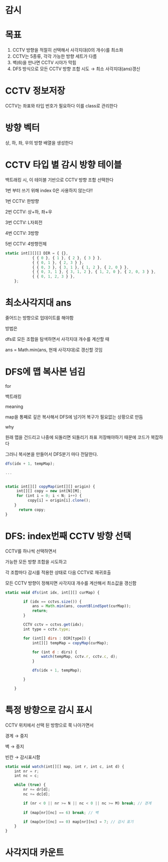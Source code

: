 # 감시

# 목표

1. CCTV 방향을 적절히 선택해서 사각지대(0의 개수)를 최소화
2.  CCTV는 5종류, 각각 가능한 방향 세트가 다름
3. 벽(6)을 만나면 CCTV 시야가 막힘
4. DFS 방식으로 모든 CCTV 방향 조합 시도 → 최소 사각지대(ans)갱신 

# CCTV 정보저장

CCTV는 좌표와 타입 번호가 필요하다 이를 class로 관리한다

# 방향 벡터

상, 하, 좌, 우의 방향 배열을 생성한다 

# CCTV 타입 별 감시 방향 테이블

백트래킹 시, 이 테이블 기반으로 CCTV 방향 조합 선택한다

1번 부터 쓰기 위해 index 0은 사용하지 않는다!!

1번 CCTV: 한방향

2번 CCTV: 상+하, 좌+우

3번 CCTV: L자회전

4번 CCTV: 3방향

5번 CCTV: 4방향전체

```jsx
static int[][][] DIR = { {},
			{ { 0 }, { 1 }, { 2 }, { 3 } }, 
			{ { 0, 1 }, { 2, 3 } }, 
			{ { 0, 3 }, { 3, 1 }, { 1, 2 }, { 2, 0 } }, 
			{ { 0, 3, 1 }, { 3, 1, 2 }, { 1, 2, 0 }, { 2, 0, 3 } },
			{ { 0, 1, 2, 3 } }, 
	};
```

# 최소사각지대 ans

줄어드는 방향으로 업데이트를 해야함 

방법은 

dfs로 모든 조합을 탐색하면서 사각지대 개수를 계산할 때 

ans = Math.min(ans, 현재 사각지대)로 갱신할 것임

# DFS에 맵 복사본 넘김

for 

백트래킹

meaning

map을 통째로 깊은 복사해서 DFS에 넘기어 복구가 필요없는 상황으로 만듬

why

원래 맵을 건드리고 나중에 되돌리면 되돌리기 좌표 저장해야하기 때문에 코드가 복잡하다

그러니 복사본을 만들어서 DFS분기 마다 전달한다. 

```jsx
dfs(idx + 1, tempMap); 

...
     

static int[][] copyMap(int[][] origin) {
     int[][] copy = new int[N][M];
     for (int i = 0; i < N; i++) {
          copy[i] = origin[i].clone();
    }
      return copy;
}
```

# DFS: index번째 CCTV 방향 선택

CCTV를 하나씩 선택하면서 

가능한 모든 방향 조합을 시도하고

각 조합마다 감시를 적용한 상태로 다음 CCTV로 재귀호출

모든 CCTV 방향이 정해지면 사각지대 개수를 계산해서 최소값을 갱신함

```jsx
static void dfs(int idx, int[][] curMap) {

		if (idx == cctvs.size()) {
			ans = Math.min(ans, countBlindSpot(curMap));
			return;
		}

		CCTV cctv = cctvs.get(idx);
		int type = cctv.type;

		for (int[] dirs : DIR[type]) {
			int[][] tempMap = copyMap(curMap);

			for (int d : dirs) {
				watch(tempMap, cctv.r, cctv.c, d);
			}

			dfs(idx + 1, tempMap); 

		}

	}
```

# 특정 방향으로 감시 표시

CCTV 위치에서 선택 된 방향으로 쭉 나아가면서

경계 → 중지

벽 → 중지

빈칸 → 감시표시함

```jsx
static void watch(int[][] map, int r, int c, int d) {
    int nr = r;
    int nc = c;

    while (true) {
        nr += dr[d];
        nc += dc[d];

        if (nr < 0 || nr >= N || nc < 0 || nc >= M) break; // 경계
        
        if (map[nr][nc] == 6) break; // 벽

        if (map[nr][nc] == 0) map[nr][nc] = 7; // 감시 표기
    }
}
```

# 사각지대 카운트